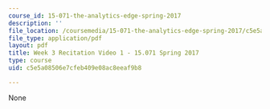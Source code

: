 ```yaml
---
course_id: 15-071-the-analytics-edge-spring-2017
description: ''
file_location: /coursemedia/15-071-the-analytics-edge-spring-2017/c5e5a08506e7cfeb409e08ac8eeaf9b8_MIT15_071S17_Unit3_Recitation.pdf
file_type: application/pdf
layout: pdf
title: Week 3 Recitation Video 1 - 15.071 Spring 2017
type: course
uid: c5e5a08506e7cfeb409e08ac8eeaf9b8

---
```

None